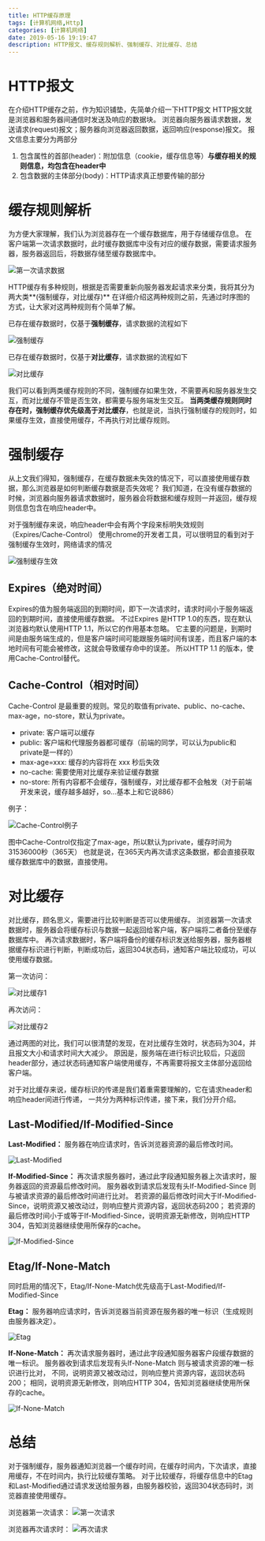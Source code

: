 ```yaml
---
title: HTTP缓存原理
tags: [计算机网络,Http]
categories: [计算机网络]
date: 2019-05-16 19:19:47
description: HTTP报文、缓存规则解析、强制缓存、对比缓存、总结
---
```


# HTTP报文

在介绍HTTP缓存之前，作为知识铺垫，先简单介绍一下HTTP报文
HTTP报文就是浏览器和服务器间通信时发送及响应的数据块。
浏览器向服务器请求数据，发送请求(request)报文；服务器向浏览器返回数据，返回响应(response)报文。
报文信息主要分为两部分

1. 包含属性的首部(header)：附加信息（cookie，缓存信息等）**与缓存相关的规则信息，均包含在header中**
2. 包含数据的主体部分(body)：HTTP请求真正想要传输的部分

# 缓存规则解析

为方便大家理解，我们认为浏览器存在一个缓存数据库，用于存储缓存信息。
在客户端第一次请求数据时，此时缓存数据库中没有对应的缓存数据，需要请求服务器，服务器返回后，将数据存储至缓存数据库中。

![第一次请求数据](1.png)

HTTP缓存有多种规则，根据是否需要重新向服务器发起请求来分类，我将其分为两大类**(强制缓存，对比缓存)**
在详细介绍这两种规则之前，先通过时序图的方式，让大家对这两种规则有个简单了解。

已存在缓存数据时，仅基于**强制缓存**，请求数据的流程如下

![强制缓存](2.png)

已存在缓存数据时，仅基于**对比缓存**，请求数据的流程如下

![对比缓存](3.png)

我们可以看到两类缓存规则的不同，强制缓存如果生效，不需要再和服务器发生交互，而对比缓存不管是否生效，都需要与服务端发生交互。
**当两类缓存规则同时存在时，强制缓存优先级高于对比缓存**，也就是说，当执行强制缓存的规则时，如果缓存生效，直接使用缓存，不再执行对比缓存规则。

# 强制缓存

从上文我们得知，强制缓存，在缓存数据未失效的情况下，可以直接使用缓存数据，那么浏览器是如何判断缓存数据是否失效呢？
我们知道，在没有缓存数据的时候，浏览器向服务器请求数据时，服务器会将数据和缓存规则一并返回，缓存规则信息包含在响应header中。

对于强制缓存来说，响应header中会有两个字段来标明失效规则（Expires/Cache-Control）
使用chrome的开发者工具，可以很明显的看到对于强制缓存生效时，网络请求的情况

![强制缓存生效](4.png)

## Expires（绝对时间）

Expires的值为服务端返回的到期时间，即下一次请求时，请求时间小于服务端返回的到期时间，直接使用缓存数据。
不过Expires 是HTTP 1.0的东西，现在默认浏览器均默认使用HTTP 1.1，所以它的作用基本忽略。
它主要的问题是，到期时间是由服务端生成的，但是客户端时间可能跟服务端时间有误差，而且客户端的本地时间有可能会被修改，这就会导致缓存命中的误差。
所以HTTP 1.1 的版本，使用Cache-Control替代。

## Cache-Control（相对时间）

Cache-Control 是最重要的规则。常见的取值有private、public、no-cache、max-age，no-store，默认为private。

- private:             客户端可以缓存
- public:              客户端和代理服务器都可缓存（前端的同学，可以认为public和private是一样的）
- max-age=xxx:   缓存的内容将在 xxx 秒后失效
- no-cache:          需要使用对比缓存来验证缓存数据
- no-store:           所有内容都不会缓存，强制缓存，对比缓存都不会触发（对于前端开发来说，缓存越多越好，so...基本上和它说886）

例子：

![Cache-Control例子](5.png)

图中Cache-Control仅指定了max-age，所以默认为private，缓存时间为31536000秒（365天）
也就是说，在365天内再次请求这条数据，都会直接获取缓存数据库中的数据，直接使用。

# 对比缓存

对比缓存，顾名思义，需要进行比较判断是否可以使用缓存。
浏览器第一次请求数据时，服务器会将缓存标识与数据一起返回给客户端，客户端将二者备份至缓存数据库中。
再次请求数据时，客户端将备份的缓存标识发送给服务器，服务器根据缓存标识进行判断，判断成功后，返回304状态码，通知客户端比较成功，可以使用缓存数据。

第一次访问：

![对比缓存1](6.png)

再次访问：

![对比缓存2](7.png)

通过两图的对比，我们可以很清楚的发现，在对比缓存生效时，状态码为304，并且报文大小和请求时间大大减少。
原因是，服务端在进行标识比较后，只返回header部分，通过状态码通知客户端使用缓存，不再需要将报文主体部分返回给客户端。

对于对比缓存来说，缓存标识的传递是我们着重需要理解的，它在请求header和响应header间进行传递，
一共分为两种标识传递，接下来，我们分开介绍。

## Last-Modified/If-Modified-Since

**Last-Modified：**
服务器在响应请求时，告诉浏览器资源的最后修改时间。

![Last-Modified](8.png)

**If-Modified-Since：**
再次请求服务器时，通过此字段通知服务器上次请求时，服务器返回的资源最后修改时间。
服务器收到请求后发现有头If-Modified-Since 则与被请求资源的最后修改时间进行比对。
若资源的最后修改时间大于If-Modified-Since，说明资源又被改动过，则响应整片资源内容，返回状态码200；
若资源的最后修改时间小于或等于If-Modified-Since，说明资源无新修改，则响应HTTP 304，告知浏览器继续使用所保存的cache。

![If-Modified-Since](9.png)

## Etag/If-None-Match

同时启用的情况下，Etag/If-None-Match优先级高于Last-Modified/If-Modified-Since

**Etag：**
服务器响应请求时，告诉浏览器当前资源在服务器的唯一标识（生成规则由服务器决定）。

![Etag](10.png)

**If-None-Match：**
再次请求服务器时，通过此字段通知服务器客户段缓存数据的唯一标识。
服务器收到请求后发现有头If-None-Match 则与被请求资源的唯一标识进行比对，
不同，说明资源又被改动过，则响应整片资源内容，返回状态码200；
相同，说明资源无新修改，则响应HTTP 304，告知浏览器继续使用所保存的cache。

![If-None-Match](11.png)

# 总结

对于强制缓存，服务器通知浏览器一个缓存时间，在缓存时间内，下次请求，直接用缓存，不在时间内，执行比较缓存策略。
对于比较缓存，将缓存信息中的Etag和Last-Modified通过请求发送给服务器，由服务器校验，返回304状态码时，浏览器直接使用缓存。

浏览器第一次请求：
![第一次请求](12.png)

浏览器再次请求时：
![再次请求](13.png)
